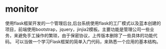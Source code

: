 # monitor
使用flask框架开发的一个管理后台,后台系统使用flask的工厂模式以及蓝本创建的项目，前端使用bootstrap，jquery，jinjia2模板。主要功能是管理公司一些业务，来避免手工操作的繁琐，由于保密协议，上传版本删除了一些具体的功能代码。
可以当做一个学习Flask框架的简单入门代码，来熟悉一个应用的基本结构。
